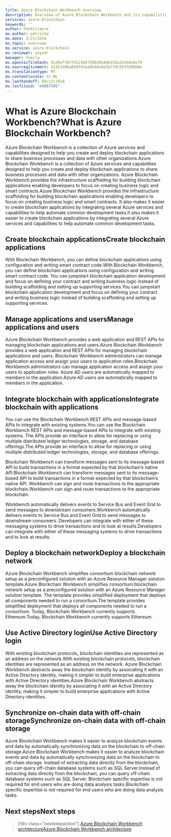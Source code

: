 ```yaml
---
title: Azure Blockchain Workbench overview
description: Overview of Azure Blockchain Workbench and its capabilities.
services: azure-blockchain
keywords: ''
author: PatAltimore
ms.author: patricka
ms.date: 3/21/2018
ms.topic: overview
ms.service: azure-blockchain
ms.reviewer: zeyadr
manager: femila
ms.openlocfilehash: 9cd8ef3977d12364759838b46632ba32e0de6e70
ms.sourcegitcommit: d1451406a010fd3aa854dc8e5b77dc5537d8050e
ms.translationtype: MT
ms.contentlocale: nl-NL
ms.lasthandoff: 09/13/2018
ms.locfileid: "44867595"
---
```

# <a name="what-is-azure-blockchain-workbench"></a><span data-ttu-id="a48a0-103">What is Azure Blockchain Workbench?</span><span class="sxs-lookup"><span data-stu-id="a48a0-103">What is Azure Blockchain Workbench?</span></span>

<span data-ttu-id="a48a0-104">Azure Blockchain Workbench is a collection of Azure services and capabilities designed to help you create and deploy blockchain applications to share business processes and data with other organizations.</span><span class="sxs-lookup"><span data-stu-id="a48a0-104">Azure Blockchain Workbench is a collection of Azure services and capabilities designed to help you create and deploy blockchain applications to share business processes and data with other organizations.</span></span> <span data-ttu-id="a48a0-105">Azure Blockchain Workbench provides the infrastructure scaffolding for building blockchain applications enabling developers to focus on creating business logic and smart contracts.</span><span class="sxs-lookup"><span data-stu-id="a48a0-105">Azure Blockchain Workbench provides the infrastructure scaffolding for building blockchain applications enabling developers to focus on creating business logic and smart contracts.</span></span> <span data-ttu-id="a48a0-106">It also makes it easier to create blockchain applications by integrating several Azure services and capabilities to help automate common development tasks.</span><span class="sxs-lookup"><span data-stu-id="a48a0-106">It also makes it easier to create blockchain applications by integrating several Azure services and capabilities to help automate common development tasks.</span></span>

## <a name="create-blockchain-applications"></a><span data-ttu-id="a48a0-107">Create blockchain applications</span><span class="sxs-lookup"><span data-stu-id="a48a0-107">Create blockchain applications</span></span>

<span data-ttu-id="a48a0-108">With Blockchain Workbench, you can define blockchain applications using configuration and writing smart contract code.</span><span class="sxs-lookup"><span data-stu-id="a48a0-108">With Blockchain Workbench, you can define blockchain applications using configuration and writing smart contract code.</span></span> <span data-ttu-id="a48a0-109">You can jumpstart blockchain application development and focus on defining your contract and writing business logic instead of building scaffolding and setting up supporting services.</span><span class="sxs-lookup"><span data-stu-id="a48a0-109">You can jumpstart blockchain application development and focus on defining your contract and writing business logic instead of building scaffolding and setting up supporting services.</span></span>

## <a name="manage-applications-and-users"></a><span data-ttu-id="a48a0-110">Manage applications and users</span><span class="sxs-lookup"><span data-stu-id="a48a0-110">Manage applications and users</span></span>

<span data-ttu-id="a48a0-111">Azure Blockchain Workbench provides a web application and REST APIs for managing blockchain applications and users.</span><span class="sxs-lookup"><span data-stu-id="a48a0-111">Azure Blockchain Workbench provides a web application and REST APIs for managing blockchain applications and users.</span></span> <span data-ttu-id="a48a0-112">Blockchain Workbench administrators can manage application access and assign your users to application roles.</span><span class="sxs-lookup"><span data-stu-id="a48a0-112">Blockchain Workbench administrators can manage application access and assign your users to application roles.</span></span> <span data-ttu-id="a48a0-113">Azure AD users are automatically mapped to members in the application.</span><span class="sxs-lookup"><span data-stu-id="a48a0-113">Azure AD users are automatically mapped to members in the application.</span></span>

## <a name="integrate-blockchain-with-applications"></a><span data-ttu-id="a48a0-114">Integrate blockchain with applications</span><span class="sxs-lookup"><span data-stu-id="a48a0-114">Integrate blockchain with applications</span></span>

<span data-ttu-id="a48a0-115">You can use the Blockchain Workbench REST APIs and message-based APIs to integrate with existing systems.</span><span class="sxs-lookup"><span data-stu-id="a48a0-115">You can use the Blockchain Workbench REST APIs and message-based APIs to integrate with existing systems.</span></span> <span data-ttu-id="a48a0-116">The APIs provide an interface to allow for replacing or using multiple distributed ledger technologies, storage, and database offerings.</span><span class="sxs-lookup"><span data-stu-id="a48a0-116">The APIs provide an interface to allow for replacing or using multiple distributed ledger technologies, storage, and database offerings.</span></span>

<span data-ttu-id="a48a0-117">Blockchain Workbench can transform messages sent to its message-based API to build transactions in a format expected by that blockchain’s native API.</span><span class="sxs-lookup"><span data-stu-id="a48a0-117">Blockchain Workbench can transform messages sent to its message-based API to build transactions in a format expected by that blockchain’s native API.</span></span>  <span data-ttu-id="a48a0-118">Workbench can sign and route transactions to the appropriate blockchain.</span><span class="sxs-lookup"><span data-stu-id="a48a0-118">Workbench can sign and route transactions to the appropriate blockchain.</span></span> 

<span data-ttu-id="a48a0-119">Workbench automatically delivers events to Service Bus and Event Grid to send messages to downstream consumers.</span><span class="sxs-lookup"><span data-stu-id="a48a0-119">Workbench automatically delivers events to Service Bus and Event Grid to send messages to downstream consumers.</span></span> <span data-ttu-id="a48a0-120">Developers can integrate with either of these messaging systems to drive transactions and to look at results.</span><span class="sxs-lookup"><span data-stu-id="a48a0-120">Developers can integrate with either of these messaging systems to drive transactions and to look at results.</span></span>

## <a name="deploy-a-blockchain-network"></a><span data-ttu-id="a48a0-121">Deploy a blockchain network</span><span class="sxs-lookup"><span data-stu-id="a48a0-121">Deploy a blockchain network</span></span>

<span data-ttu-id="a48a0-122">Azure Blockchain Workbench simplifies consortium blockchain network setup as a preconfigured solution with an Azure Resource Manager solution template.</span><span class="sxs-lookup"><span data-stu-id="a48a0-122">Azure Blockchain Workbench simplifies consortium blockchain network setup as a preconfigured solution with an Azure Resource Manager solution template.</span></span> <span data-ttu-id="a48a0-123">The template provides simplified deployment that deploys all components needed to run a consortium.</span><span class="sxs-lookup"><span data-stu-id="a48a0-123">The template provides simplified deployment that deploys all components needed to run a consortium.</span></span> <span data-ttu-id="a48a0-124">Today, Blockchain Workbench currently supports Ethereum.</span><span class="sxs-lookup"><span data-stu-id="a48a0-124">Today, Blockchain Workbench currently supports Ethereum.</span></span>

## <a name="use-active-directory-login"></a><span data-ttu-id="a48a0-125">Use Active Directory login</span><span class="sxs-lookup"><span data-stu-id="a48a0-125">Use Active Directory login</span></span>

<span data-ttu-id="a48a0-126">With existing blockchain protocols, blockchain identities are represented as an address on the network.</span><span class="sxs-lookup"><span data-stu-id="a48a0-126">With existing blockchain protocols, blockchain identities are represented as an address on the network.</span></span> <span data-ttu-id="a48a0-127">Azure Blockchain Workbench abstracts away the blockchain identity by associating it with an Active Directory identity, making it simpler to build enterprise applications with Active Directory identities.</span><span class="sxs-lookup"><span data-stu-id="a48a0-127">Azure Blockchain Workbench abstracts away the blockchain identity by associating it with an Active Directory identity, making it simpler to build enterprise applications with Active Directory identities.</span></span>

## <a name="synchronize-on-chain-data-with-off-chain-storage"></a><span data-ttu-id="a48a0-128">Synchronize on-chain data with off-chain storage</span><span class="sxs-lookup"><span data-stu-id="a48a0-128">Synchronize on-chain data with off-chain storage</span></span>

<span data-ttu-id="a48a0-129">Azure Blockchain Workbench makes it easier to analyze blockchain events and data by automatically synchronizing data on the blockchain to off-chain storage.</span><span class="sxs-lookup"><span data-stu-id="a48a0-129">Azure Blockchain Workbench makes it easier to analyze blockchain events and data by automatically synchronizing data on the blockchain to off-chain storage.</span></span> <span data-ttu-id="a48a0-130">Instead of extracting data directly from the blockchain, you can query off-chain database systems such as SQL Server.</span><span class="sxs-lookup"><span data-stu-id="a48a0-130">Instead of extracting data directly from the blockchain, you can query off-chain database systems such as SQL Server.</span></span> <span data-ttu-id="a48a0-131">Blockchain specific expertise is not required for end users who are doing data analysis tasks.</span><span class="sxs-lookup"><span data-stu-id="a48a0-131">Blockchain specific expertise is not required for end users who are doing data analysis tasks.</span></span> 

## <a name="next-steps"></a><span data-ttu-id="a48a0-132">Next steps</span><span class="sxs-lookup"><span data-stu-id="a48a0-132">Next steps</span></span>

> [!div class="nextstepaction"]
> [<span data-ttu-id="a48a0-133">Azure Blockchain Workbench architecture</span><span class="sxs-lookup"><span data-stu-id="a48a0-133">Azure Blockchain Workbench architecture</span></span>](blockchain-workbench-architecture.md)
